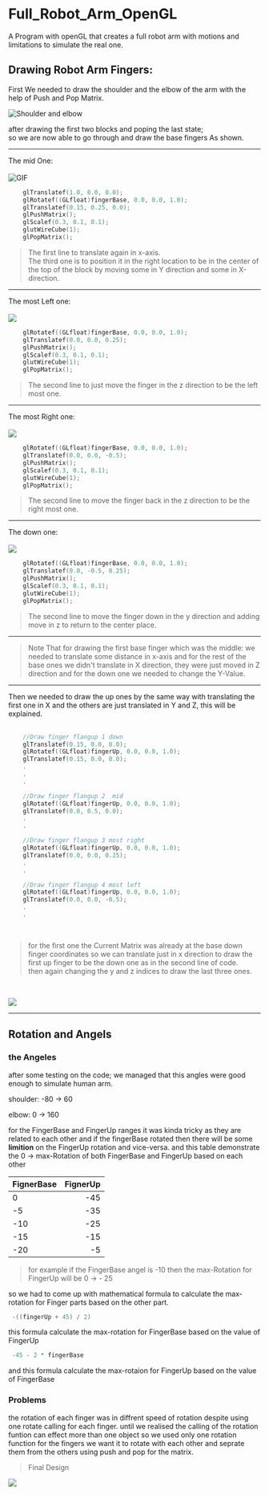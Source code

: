 # Full_Robot_Arm_OpenGL
A Program with openGL that creates a full robot arm with motions and limitations to simulate the real one.

## Drawing Robot Arm Fingers: <br>

<p>First We needed to draw the shoulder and the elbow of the arm with the help of Push and Pop Matrix.<br>

![Shoulder and elbow](PNGs/two-blocks.png) <br>

after drawing the first two blocks and poping the last state; <br>
so we are now able to go through and draw the base fingers As shown.<br>

---

The mid One: <br> <br>
![GIF](PNGs/first-finger.png) <br>

```C++
    glTranslatef(1.0, 0.0, 0.0);
    glRotatef((GLfloat)fingerBase, 0.0, 0.0, 1.0);
    glTranslatef(0.15, 0.25, 0.0);
    glPushMatrix();
    glScalef(0.3, 0.1, 0.1);
    glutWireCube(1);
    glPopMatrix();
```

> The first line to translate again in x-axis. <br>
> The third one is to position it in the right location to be in the center of the top of the block by moving some in Y direction and some in X-direction.

---

The most Left one: <br> <br>
![](PNGs/two-fingers.png) <br>

```c++
    glRotatef((GLfloat)fingerBase, 0.0, 0.0, 1.0);
    glTranslatef(0.0, 0.0, 0.25);
    glPushMatrix();
    glScalef(0.3, 0.1, 0.1);
    glutWireCube(1);
    glPopMatrix();
```

> The second line to just move the finger in the z direction to be the left most one.

---

The most Right one: <br> <br>
![](PNGs/three-fingers.png) <br>

```c++
    glRotatef((GLfloat)fingerBase, 0.0, 0.0, 1.0);
    glTranslatef(0.0, 0.0, -0.5);
    glPushMatrix();
    glScalef(0.3, 0.1, 0.1);
    glutWireCube(1);
    glPopMatrix();
```

> The second line to move the finger back in the z direction to be the right most one.

---

The down one: <br> <br>
![](PNGs/four-fingers.png) <br>

```c++
    glRotatef((GLfloat)fingerBase, 0.0, 0.0, 1.0);
    glTranslatef(0.0, -0.5, 0.25);
    glPushMatrix();
    glScalef(0.3, 0.1, 0.1);
    glutWireCube(1);
    glPopMatrix();
```

> The second line to move the finger down in the y direction and adding move in z to return to the center place.

---

> Note That for drawing the first base finger which was the middle:
> we needed to translate some distance in x-axis and for the rest of the base ones we didn't translate in X direction,
> they were just moved in Z direction and for the down one we needed to change the Y-Value.

---

Then we needed to draw the up ones by the same way with translating the first one in X and the others are just translated in Y and Z, this will be explained.<br> <br>

```c++
    //Draw finger flangup 1 down
    glTranslatef(0.15, 0.0, 0.0);
    glRotatef((GLfloat)fingerUp, 0.0, 0.0, 1.0);
    glTranslatef(0.15, 0.0, 0.0);
    .
    .
    .

    //Draw finger flangup 2  mid
    glRotatef((GLfloat)fingerUp, 0.0, 0.0, 1.0);
    glTranslatef(0.0, 0.5, 0.0);
    .
    .

    //Draw finger flangup 3 most right
    glRotatef((GLfloat)fingerUp, 0.0, 0.0, 1.0);
    glTranslatef(0.0, 0.0, 0.25);
    .
    .

    //Draw finger flangup 4 most left
    glRotatef((GLfloat)fingerUp, 0.0, 0.0, 1.0);
    glTranslatef(0.0, 0.0, -0.5);
    .
    .
```

<br>

> for the first one the Current Matrix was already at the base down finger coordinates so we can translate just in x direction to draw the first up finger to be the down one as in the second line of code. <br>
> then again changing the y and z indices to draw the last three ones.<br>

<br>

![](PNGs/all-fingers.png)<br>

</p>

---

## Rotation and Angels

### the Angeles

after some testing on the code; we managed that this angles were good enough to simulate human arm.

shoulder: -80 -> 60

elbow: 0 -> 160

for the FingerBase and FingerUp ranges it was kinda tricky as they are related to each other and if the fingerBase rotated then there will be some **limition** on the FingerUp rotation and vice-versa.
and this table demonstrate the 0 -> max-Rotation of both FingerBase and FingerUp based on each other


| FignerBase | FignerUp |
| :--------- | -------: |
| 0          |      -45 |
| -5         |      -35 |
| -10        |      -25 |
| -15        |      -15 |
| -20        |       -5 |

> for example if the FingerBase angel is -10 then the max-Rotation for FingerUp will be 0 -> - 25

so we had to come up with mathematical formula to calculate the max-rotation for Finger parts based on the other part.

``` c++
 -((fingerUp + 45) / 2)
```

this formula calculate the max-rotation for FingerBase based on the value of FingerUp

```c++
 -45 - 2 * fingerBase
```

and this formula calculate the max-rotaion for FingerUp based on the value of FingerBase

### Problems

the rotation of each finger was in diffrent speed of rotation despite using one rotate calling for each finger.
until we realised the calling of the rotation funtion can effect more than one object so we used only one rotation function for the fingers we want it to rotate with each other and seprate them from the others using push and pop for the matrix.

> Final Design 

![](PNGs/gif_task1.gif)
